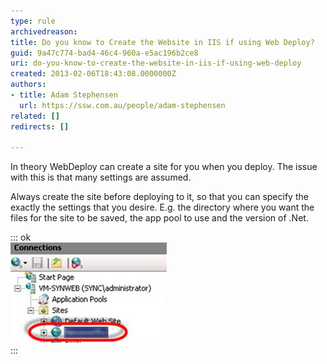 ```yaml
---
type: rule
archivedreason: 
title: Do you know to Create the Website in IIS if using Web Deploy?
guid: 9a47c774-bad4-46c4-960a-e5ac196b2ce8
uri: do-you-know-to-create-the-website-in-iis-if-using-web-deploy
created: 2013-02-06T18:43:08.0000000Z
authors:
- title: Adam Stephensen
  url: https://ssw.com.au/people/adam-stephensen
related: []
redirects: []

---
```


In theory WebDeploy can create a site for you when you deploy. The issue with this is that many settings are assumed.

<!--endintro-->

Always create the site before deploying to it, so that you can specify the exactly the settings that you desire. E.g. the directory where you want the files for the site to be saved, the app pool to use and the version of .Net.



::: ok  
![Figure: Create the website in IIS](create-iis.jpg)  
:::
